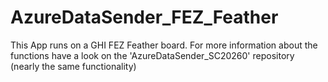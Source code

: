 # AzureDataSender_FEZ_Feather

This App runs on a GHI FEZ Feather board.
For more information about the functions have a look on the 'AzureDataSender_SC20260' repository (nearly the same functionality)
